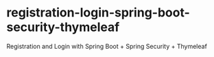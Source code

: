 # registration-login-spring-boot-security-thymeleaf
Registration and Login with Spring Boot + Spring Security + Thymeleaf
